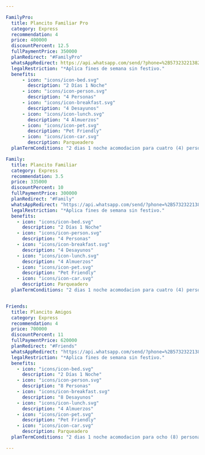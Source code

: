 ```yaml
---

FamilyPro:
  title: Plancito Familiar Pro
  category: Express
  recommendation: 4
  price: 400000
  discountPercent: 12.5
  fullPaymentPrice: 350000
  planRedirect: "#FamilyPro"
  whatsAppRedirect: https://api.whatsapp.com/send/?phone=%2B573232213828&text=Quiero%20Informacion%20del%20Plancito%20Familiar%20Pro&type=phone_number&app_absent=0
  legalRestriction: "*Aplica fines de semana sin festivo."
  benefits:
      - icon: "icons/icon-bed.svg"
        description: "2 Días 1 Noche"
      - icon: "icons/icon-person.svg"
        description: "4 Personas"
      - icon: "icons/icon-breakfast.svg"
        description: "4 Desayunos"
      - icon: "icons/icon-lunch.svg"
        description: "4 Almuerzos"
      - icon: "icons/icon-pet.svg"
        description: "Pet Friendly"
      - icon: "icons/icon-car.svg"
        description: Parqueadero
  planTermConditions: "2 dias 1 noche acomodacion para cuatro (4) personas con cuatro (4)desayunos y almuerzos incluidos. Promocion vigente del 1 de diciembre del 2024 al 30 de mayo del 2025. No aplica viajar del 11 al 20 de abril ni fines de semana con festivos en 2025. Para pagos diferidos se debera cancelar la primera cuota para fijar la reserva."

Family:
  title: Plancito Familiar
  category: Express
  recommendation: 3.5
  price: 335000
  discountPercent: 10
  fullPaymentPrice: 300000
  planRedirect: "#Family"
  whatsAppRedirect: "https://api.whatsapp.com/send/?phone=%2B573232213828&text=Quiero%20Informacion%20del%20Plancito%20Familiar&type=phone_number&app_absent=0"
  legalRestriction: "*Aplica fines de semana sin festivo."
  benefits:
    - icon: "icons/icon-bed.svg"
      description: "2 Días 1 Noche"
    - icon: "icons/icon-person.svg"
      description: "4 Personas"
    - icon: "icons/icon-breakfast.svg"
      description: "4 Desayunos"
    - icon: "icons/icon-lunch.svg"
      description: "4 Almuerzos"
    - icon: "icons/icon-pet.svg"
      description: "Pet Friendly"
    - icon: "icons/icon-car.svg"
      description: Parqueadero
  planTermConditions: "2 dias 1 noche acomodacion para cuatro (4) personas con cuatro  (4) desayunos y almuerzos incluidos. Promocion vigente del 1 de diciembre del 2024 al 30 de mayo del 2025. No aplica viajar del 11 al 20 de abril ni fines de semana con festivos en 2025. Para pagos diferidos se debera cancelar la primera cuota para fijar la reserva."


Friends:
  title: Plancito Amigos
  category: Express
  recommendation: 4
  price: 700000
  discountPercent: 11
  fullPaymentPrice: 620000
  planRedirect: "#Friends"
  whatsAppRedirect: "https://api.whatsapp.com/send/?phone=%2B573232213828&text=Quiero%20Informacion%20del%20Plancito%20Amigos&type=phone_number&app_absent=0"
  legalRestriction: "*Aplica fines de semana sin festivo."
  benefits:
    - icon: "icons/icon-bed.svg"
      description: "2 Días 1 Noche"
    - icon: "icons/icon-person.svg"
      description: "8 Personas"
    - icon: "icons/icon-breakfast.svg"
      description: "8 Desayunos"
    - icon: "icons/icon-lunch.svg"
      description: "4 Almuerzos"
    - icon: "icons/icon-pet.svg"
      description: "Pet Friendly"
    - icon: "icons/icon-car.svg"
      description: Parqueadero
  planTermConditions: "2 dias 1 noche acomodacion para ocho (8) personas con ocho (8) desayunos y almuerzos incluidos. Promocion vigente del 1 de diciembre del 2024 al 30 de mayo del 2025. No aplica viajar del 11 al 20 de abril ni fines de semana con festivos en 2025. Para pagos diferidos se debera cancelar la primera cuota para fijar la reserva."

---
```




